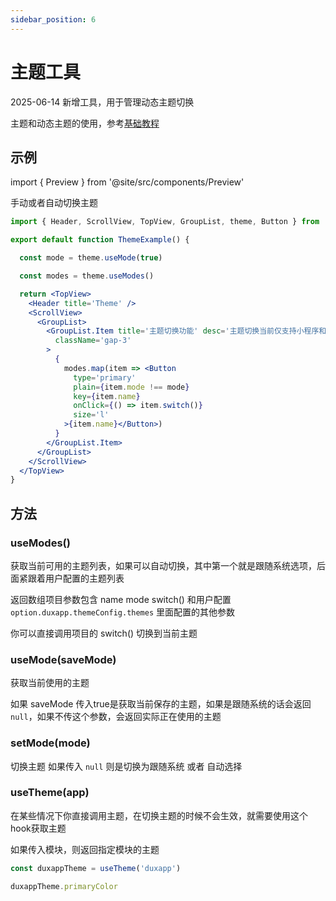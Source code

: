 ```yaml
---
sidebar_position: 6
---
```


# 主题工具

2025-06-14 新增工具，用于管理动态主题切换

主题和动态主题的使用，参考[基础教程](/docs/course/started/theme)

## 示例

import { Preview } from '@site/src/components/Preview'

<Preview name='Theme' />

手动或者自动切换主题

```jsx
import { Header, ScrollView, TopView, GroupList, theme, Button } from '@/duxuiExample'

export default function ThemeExample() {

  const mode = theme.useMode(true)

  const modes = theme.useModes()

  return <TopView>
    <Header title='Theme' />
    <ScrollView>
      <GroupList>
        <GroupList.Item title='主题切换功能' desc='主题切换当前仅支持小程序和H5端，其他端还在努力开发中'
          className='gap-3'
        >
          {
            modes.map(item => <Button
              type='primary'
              plain={item.mode !== mode}
              key={item.name}
              onClick={() => item.switch()}
              size='l'
            >{item.name}</Button>)
          }
        </GroupList.Item>
      </GroupList>
    </ScrollView>
  </TopView>
}
```

## 方法

### useModes()

获取当前可用的主题列表，如果可以自动切换，其中第一个就是跟随系统选项，后面紧跟着用户配置的主题列表

返回数组项目参数包含 name mode switch() 和用户配置 `option.duxapp.themeConfig.themes` 里面配置的其他参数

你可以直接调用项目的 switch() 切换到当前主题

### useMode(saveMode)

获取当前使用的主题

如果 saveMode 传入true是获取当前保存的主题，如果是跟随系统的话会返回 `null`，如果不传这个参数，会返回实际正在使用的主题

### setMode(mode)

切换主题 如果传入 `null` 则是切换为跟随系统 或者 自动选择

### useTheme(app)

在某些情况下你直接调用主题，在切换主题的时候不会生效，就需要使用这个hook获取主题

如果传入模块，则返回指定模块的主题

```jsx
const duxappTheme = useTheme('duxapp')

duxappTheme.primaryColor
```
